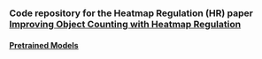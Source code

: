 ### Code repository for the Heatmap Regulation (HR) paper [Improving Object Counting with Heatmap Regulation](https://arxiv.org/abs/1803.05494)

#### [Pretrained Models](https://drive.google.com/open?id=1qPjB8QaYOLofUUzgz4Mc9iY6e40DpjKy)

